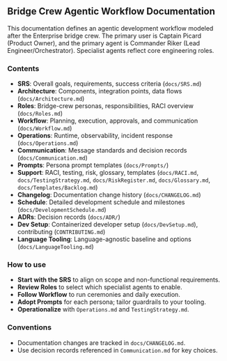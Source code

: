## Bridge Crew Agentic Workflow Documentation

This documentation defines an agentic development workflow modeled after the Enterprise bridge crew. The primary user is Captain Picard (Product Owner), and the primary agent is Commander Riker (Lead Engineer/Orchestrator). Specialist agents reflect core engineering roles.

### Contents
- **SRS**: Overall goals, requirements, success criteria (`docs/SRS.md`)
- **Architecture**: Components, integration points, data flows (`docs/Architecture.md`)
- **Roles**: Bridge-crew personas, responsibilities, RACI overview (`docs/Roles.md`)
- **Workflow**: Planning, execution, approvals, and communication (`docs/Workflow.md`)
- **Operations**: Runtime, observability, incident response (`docs/Operations.md`)
- **Communication**: Message standards and decision records (`docs/Communication.md`)
- **Prompts**: Persona prompt templates (`docs/Prompts/`)
- **Support**: RACI, testing, risk, glossary, templates (`docs/RACI.md`, `docs/TestingStrategy.md`, `docs/RiskRegister.md`, `docs/Glossary.md`, `docs/Templates/Backlog.md`)
- **Changelog**: Documentation change history (`docs/CHANGELOG.md`)
 - **Schedule**: Detailed development schedule and milestones (`docs/DevelopmentSchedule.md`)
 - **ADRs**: Decision records (`docs/ADR/`)
 - **Dev Setup**: Containerized developer setup (`docs/DevSetup.md`), contributing (`CONTRIBUTING.md`)
 - **Language Tooling**: Language-agnostic baseline and options (`docs/LanguageTooling.md`)

### How to use
- **Start with the SRS** to align on scope and non-functional requirements.
- **Review Roles** to select which specialist agents to enable.
- **Follow Workflow** to run ceremonies and daily execution.
- **Adopt Prompts** for each persona; tailor guardrails to your tooling.
- **Operationalize** with `Operations.md` and `TestingStrategy.md`.

### Conventions
- Documentation changes are tracked in `docs/CHANGELOG.md`.
- Use decision records referenced in `Communication.md` for key choices.


